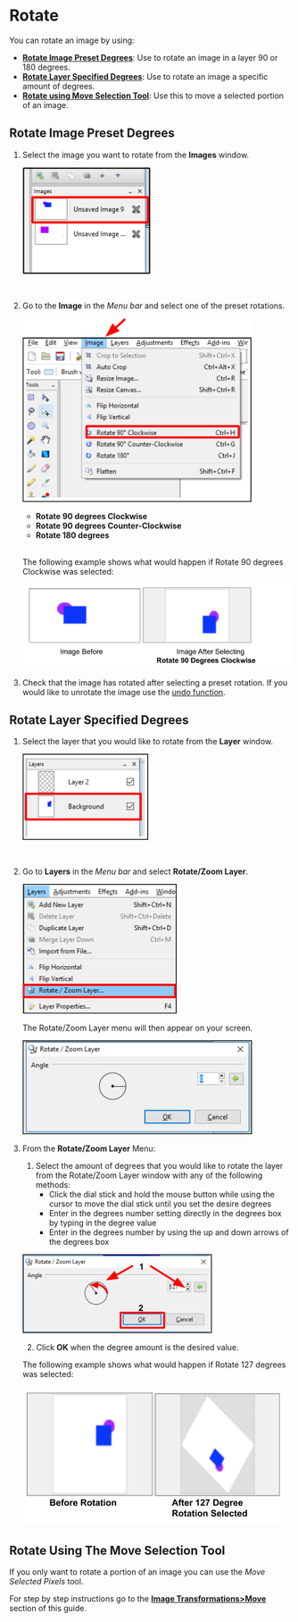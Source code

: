 # Rotate

 You can rotate an image by using:  

 -  [**Rotate Image Preset Degrees**](rotate.md#rotate_image_preset_degrees): Use to rotate an image in a layer 90 or 180 degrees.
 -  [**Rotate Layer Specified Degrees**](rotate.md#rotate_layer_specified_degrees): Use to rotate an image a specific amount of degrees.
 -  [**Rotate using Move Selection Tool**](move.md): Use this to move a selected portion of an image. 

## Rotate Image Preset Degrees

1. Select the image you want to rotate from the **Images** window.  

     ![Image Window select image](img/selectimage.png)  


    &nbsp; 
 
  
2. Go to the **Image** in the *Menu bar* and select one of the preset rotations.

     ![Image Window select image](img/imagerotateselect.png)  

    - **Rotate 90 degrees Clockwise**
    - **Rotate 90 degrees Counter-Clockwise**
    - **Rotate 180 degrees**    
&nbsp;

    The following example shows what would happen if Rotate 90 degrees Clockwise was selected:

    ![Rotate ninety degrees](img/imagerotate.png)  

3. Check that the image has rotated after selecting a preset rotation. If you would like to unrotate the image use the [undo function](concept.md). 

## Rotate Layer Specified Degrees

1.  Select the layer that you would like to rotate from the **Layer** window.

     ![Layer Window select layer](img/selectlayer.png)  


    &nbsp; 
 
  
2. Go to **Layers** in the *Menu bar* and select **Rotate/Zoom Layer**.

     ![Layer Properties Select](img/layerrotatemenu.png)  

     The Rotate/Zoom Layer menu will then appear on your screen.  
     
     ![Rotate/Zoom Layer menu](img/rotatezoomlayerdialog.png)
&nbsp;

3. From the **Rotate/Zoom Layer** Menu:  

    1. Select the amount of degrees that you would like to rotate the layer from the Rotate/Zoom Layer window with any of the following methods:
        -  Click the dial stick and hold the mouse button while using the cursor to move the dial stick until you set the desire degrees
        -  Enter in the degrees number setting directly in the degrees box by typing in the degree value
        -  Enter in the degrees number by using the up and down arrows of the degrees box
    
    ![Rotate Zoom Layer](img/rotatewindow.png)  

    &nbsp;
    2. Click **OK** when the degree amount is the desired value.  

    The following example shows what would happen if Rotate 127 degrees was selected:

    ![Rotate one hundred twenty seven degrees](img/rotatelarge.png)
    
##  Rotate Using The Move Selection Tool

If you only want to rotate a portion of an image you can use the *Move Selected Pixels* tool.
    
For step by step instructions go to the [**Image Transformations>Move**](move.md) section of this guide.

    
